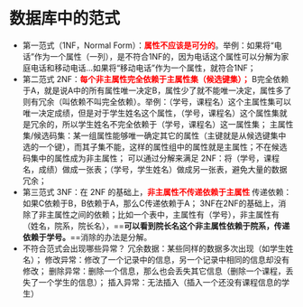 # 数据库中的范式

- 第一范式（1NF，Normal Form）：<font color='red'>**属性不应该是可分的**</font>。举例：如果将“电话”作为一个属性（一列），是不符合1NF的，因为电话这个属性可以分解为家庭电话和移动电话...如果将“移动电话”作为一个属性，就符合1NF；
- 第二范式 2NF：<font color='red'>**每个非主属性完全依赖于主属性集（候选键集）；**</font>
  B完全依赖于A，就是说A中的所有属性唯一决定B，属性少了就不能唯一决定，属性多了则有冗余（叫依赖不叫完全依赖）。举例：（学号，课程名）这个主属性集可以唯一决定成绩，但是对于学生姓名这个属性，（学号，课程名）这个属性集就是冗余的，所以学生姓名不完全依赖于（学号，课程名）这一属性集；
  主属性集/候选码集：某一组属性能够唯一确定其它的属性（主键就是从候选键集中选的一个键），而其子集不能，这样的属性组中的属性就是主属性；不在候选码集中的属性成为非主属性；
  可以通过分解来满足 2NF：将（学号，课程名，成绩）做成一张表；（学号，学生姓名）做成另一张表，避免大量的数据冗余；
- 第三范式 3NF：在 2NF 的基础上，<font color='red'>**非主属性不传递依赖于主属性**</font>
  传递依赖：如果C依赖于B，B依赖于A，那么C传递依赖于A；
  3NF在2NF的基础上，消除了非主属性之间的依赖；比如一个表中，主属性有（学号），非主属性有（姓名，院系，院长名），==**可以看到院长名这个非主属性依赖于院系，传递依赖于学号。**==消除的办法是分解。
- 不符合范式会出现哪些异常？
  冗余数据：某些同样的数据多次出现（如学生姓名）；
  修改异常：修改了一个记录中的信息，另一个记录中相同的信息却没有修改；
  删除异常：删除一个信息，那么也会丢失其它信息（删除一个课程，丢失了一个学生的信息）；
  插入异常：无法插入（插入一个还没有课程信息的学生）

